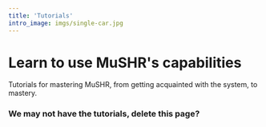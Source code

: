 ```yaml
---
title: 'Tutorials'
intro_image: imgs/single-car.jpg
---
```


# Learn to use MuSHR's capabilities

Tutorials for mastering MuSHR, from getting acquainted with the system, to mastery.

### We may not have the tutorials, delete this page?

